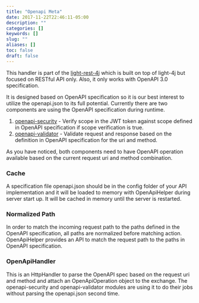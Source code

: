 ```yaml
---
title: "Openapi Meta"
date: 2017-11-22T22:46:11-05:00
description: ""
categories: []
keywords: []
slug: ""
aliases: []
toc: false
draft: false
---
```


This handler is part of the [light-rest-4j][] which is built on top of light-4j but 
focused on RESTful API only. Also, it only works with OpenAPI 3.0 specification. 

It is designed based on OpenAPI specification so it is our best interest to utilize 
the openapi.json to its full potential. Currently there are two components are using 
the OpenAPI specification during runtime.

1. [openapi-security][] - Verify scope in the JWT token against scope defined in OpenAPI specification if scope verification is true. 
2. [openapi-validator][] - Validate request and response based on the definition in OpenAPI specification for the uri and method.

As you have noticed, both components need to have OpenAPI operation available 
based on the current request uri and method combination.

### Cache

A specification file openapi.json should be in the config folder of your API 
implementation and it will be loaded to memory with OpenApiHelper during server 
start up. It will be cached in memory until the server is restarted.

### Normalized Path

In order to match the incoming request path to the paths defined in the OpenAPI 
specification, all paths are normalized before matching action. OpenApiHelper 
provides an API to match the request path to the paths in OpenAPI specification.

### OpenApiHandler

This is an HttpHandler to parse the OpenAPI spec based on the request uri and 
method and attach an OpenApiOperation object to the exchange. The openapi-security 
and openapi-validator modules are using it to do their jobs without parsing the 
openapi.json second time.

[light-rest-4j]: https://github.com/networknt/light-rest-4j
[openapi-security]: /style/light-rest-4j/openapi-security/
[openapi-validator]: /style/light-rest-4j/openapi-validator/
